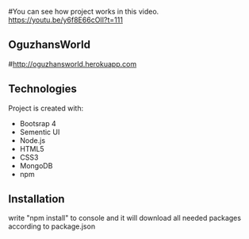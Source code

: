 #You can see how project works in this video.
https://youtu.be/y6f8E66cOII?t=111
## OguzhansWorld
#http://oguzhansworld.herokuapp.com

## Technologies
Project is created with:
* Bootsrap 4
* Sementic UI
* Node.js
* HTML5
* CSS3
* MongoDB
* npm 

## Installation
write "npm install" to console and it will download all needed packages according to package.json

